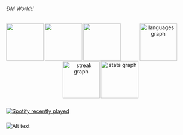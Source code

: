<h6 align="left">ĐM World!!</h6>

###
<img align="left" height="100" src="https://media4.giphy.com/media/l4FGrHErakgV8GRO0/giphy.gif?cid=ecf05e47gzbvwxqu6z3mg3zzv6faaelzxtxlx6yl6dt4e788&ep=v1_stickers_search&rid=giphy.gif&ct=s"/>
<img align="left" height="100" src="https://media4.giphy.com/media/11FMB3s2TTlPwc/giphy.gif?cid=ecf05e47obrx5afzo8f1iuz0qzmktg2tfbwrvn7thhl44hxg&ep=v1_stickers_search&rid=giphy.gif&ct=s"/>
<img align="left" height="100" src="https://media4.giphy.com/media/11FMB3s2TTlPwc/giphy.gif?cid=ecf05e47obrx5afzo8f1iuz0qzmktg2tfbwrvn7thhl44hxg&ep=v1_stickers_search&rid=giphy.gif&ct=s"/>
<div align="center">
  <img src="https://github-readme-stats.vercel.app/api/top-langs?username=TrungZKZ&locale=en&hide_title=false&layout=compact&card_width=320&langs_count=5&theme=github_dark&hide_border=false&order=2" height="100" alt="languages graph"  />
  <img src="https://streak-stats.demolab.com?user=TrungZKZ&locale=en&mode=daily&theme=github_dark&hide_border=false&border_radius=5&order=3" height="99" alt="streak graph"  />
  <img src="https://github-readme-stats.vercel.app/api?username=TrungZKZ&hide_title=false&hide_rank=false&show_icons=true&include_all_commits=true&count_private=true&disable_animations=false&theme=github_dark&locale=en&hide_border=false&order=1" height="100" alt="stats graph"  />
</div>

###



###

<div align="left">
  <a href="https://open.spotify.com/user/31hiehqxmxq3r7od54vfwmg3rqzy">
    <img src="https://spotify-recently-played-readme.vercel.app/api?user=31hiehqxmxq3r7od54vfwmg3rqzy&count=2&unique=true" alt="Spotify recently played"  />
  </a>
</div>

###
![Alt text](https://spotify-recently-played-readme.vercel.app/api?user=31hiehqxmxq3r7od54vfwmg3rqzy)
